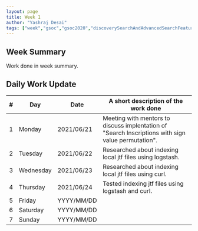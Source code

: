 ```yaml
---
layout: page
title: Week 1
author: "Yashraj Desai"
tags: ["week","gsoc","gsoc2020","discoverySearchAndAdvancedSearchFeatures","week#3","eval#1"]
---
```


## Week Summary

 
Work done in week summary.

## Daily Work Update

|\#|Day|Date|A short description of the work done|  
|---	|---	|---	|---	|  
|1   	| Monday 	|   2021/06/21	| Meeting with mentors to discuss implentation of "Search Inscriptions with sign value permutation". |  
|2   	| Tuesday  	|   2021/06/22	| Researched about indexing local jtf files using logstash. |  
|3   	| Wednesday  	|  2021/06/23 	| Researched about indexing local jtf files using curl. |  
|4   	| Thursday  	|   2021/06/24	| Tested indexing jtf files using logstash and curl.  |  
|5   	| Friday  	|   YYYY/MM/DD	|  |  
|6   	| Saturday  	|   YYYY/MM/DD	| 	|  
|7   	| Sunday  	|   YYYY/MM/DD	|  |  
